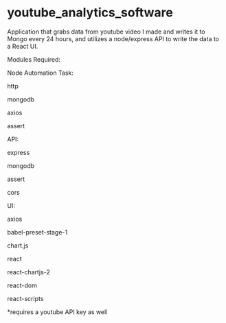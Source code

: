 # youtube_analytics_software
Application that grabs data from youtube video I made and writes it to Mongo every 24 hours, and utilizes a node/express API to write the data to a React UI. 

Modules Required:

Node Automation Task:

  http
  
  mongodb
  
  axios
  
  assert
  
  
 API:
 
  express
  
  mongodb
  
  assert
  
  cors
  
  
 UI:
 
  axios
  
  babel-preset-stage-1
  
  chart.js
  
  react
  
  react-chartjs-2
  
  react-dom
  
  react-scripts
  
  
*requires a youtube API key as well
